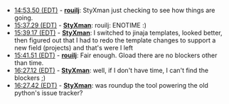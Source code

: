 * <a href="#14:53.50" id="14:53.50">14:53.50 (EDT)</a> - __[rouilj](https://github.com/rouilj)__: StyXman just checking to see how things are going.
* <a href="#15:37.29" id="15:37.29">15:37.29 (EDT)</a> - __[StyXman](https://github.com/StyXman)__: rouilj: ENOTIME :)
* <a href="#15:39.17" id="15:39.17">15:39.17 (EDT)</a> - __[StyXman](https://github.com/StyXman)__: I switched to jinaja templates, looked better, then figured out that I had to redo the template changes to support a new field (projects) and that's were I left
* <a href="#15:41.51" id="15:41.51">15:41.51 (EDT)</a> - __[rouilj](https://github.com/rouilj)__: Fair enough. Gload there are no blockers other than time.
* <a href="#16:27.12" id="16:27.12">16:27.12 (EDT)</a> - __[StyXman](https://github.com/StyXman)__: well, if I don't have time, I can't find the blockers ;)
* <a href="#16:27.42" id="16:27.42">16:27.42 (EDT)</a> - __[StyXman](https://github.com/StyXman)__: was roundup the tool powering the old python's issue tracker?
